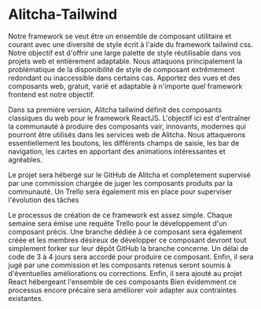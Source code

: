 # Alitcha-Tailwind


Notre framework se veut être un ensemble de composant utilitaire et courant avec une diversité de style écrit à l'aide du framework tailwind css. Notre objectif est d'offrir une large palette de style réutilisable dans vos projets web et entièrement adaptable. Nous attaquons principalement la problématique de la disponibilité de style de composant extrêmement redondant ou inaccessible dans certains cas. Apportez des vues et des composants web, gratuit, varié et adaptable à n'importe quel framework frontend est notre objectif.

Dans sa première version, Alitcha tailwind définit des composants classiques du web pour le framework ReactJS. L'objectif ici est d'entraîner la communauté à produire des composants vair, innovants, modernes qui pourront être utilisés dans les services web de Alitcha. Nous attaquerons essentiellement les boutons, les différents champs de saisie, les bar de navigation, les cartes en apportant des animations intéressantes et agréables.

Le projet sera hébergé sur le GitHub de Alitcha et complètement supervisé par une commission chargée de juger les composants produits par la communauté. Un Trello sera également mis en place pour superviser l'évolution des tâches

Le processus de création de ce framework est assez simple. Chaque semaine sera émise une requête Trello pour le développement d'un composant précis. Une branche dédiée à ce composant sera également créée et les membres désireux de développer ce composant devront tout simplement forker sur leur dépôt GitHub la branche concerne. Un délai de code de 3 à 4 jours sera accordé pour produire ce composant. Enfin, il sera jugé par une commission et les composants retenus seront soumis à d'éventuelles améliorations ou corrections. Enfin, il sera ajouté au projet React hébergeant l'ensemble de ces composants Bien évidemment ce processus encore précaire sera améliorer voir adapter aux contraintes existantes.